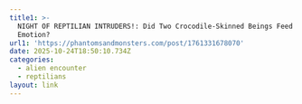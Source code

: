 ```yaml
---
title1: >-
  NIGHT OF REPTILIAN INTRUDERS!: Did Two Crocodile-Skinned Beings Feed on Human
  Emotion? 
url1: 'https://phantomsandmonsters.com/post/1761331678070'
date: 2025-10-24T18:50:10.734Z
categories:
  - alien encounter
  - reptilians
layout: link
---
```


